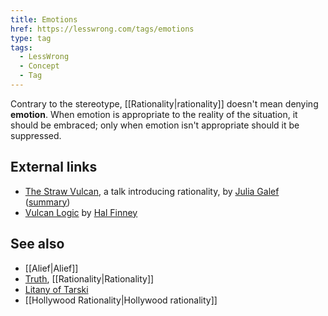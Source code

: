 ```yaml
---
title: Emotions
href: https://lesswrong.com/tags/emotions
type: tag
tags:
  - LessWrong
  - Concept
  - Tag
---
```


Contrary to the stereotype, [[Rationality|rationality]] doesn't mean denying **emotion**. When emotion is appropriate to the reality of the situation, it should be embraced; only when emotion isn't appropriate should it be suppressed.

External links
--------------

*   [The Straw Vulcan](http://www.youtube.com/watch?v=tLgNZ9aTEwc), a talk introducing rationality, by [Julia Galef](http://lesswrong.com/user/Julia_Galef/) ([summary](https://www.lesswrong.com/lw/90n/summary_of_the_straw_vulcan/))
*   [Vulcan Logic](http://www.overcomingbias.com/2006/12/vulcan_logic.html) by [Hal Finney](https://en.wikipedia.org/wiki/Hal_Finney_(cypherpunk))

See also
--------

*   [[Alief|Alief]]
*   [Truth](https://www.lesswrong.com/tag/truth-semantics-and-meaning), [[Rationality|Rationality]]
*   [Litany of Tarski](https://www.lesswrong.com/tag/litany-of-tarski)
*   [[Hollywood Rationality|Hollywood rationality]]